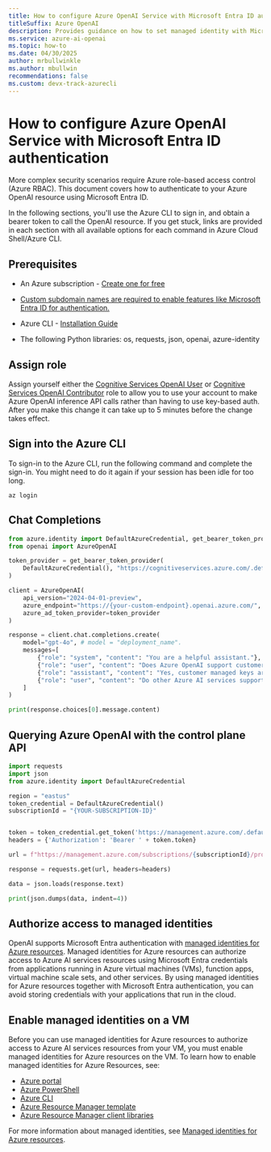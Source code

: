 ```yaml
---
title: How to configure Azure OpenAI Service with Microsoft Entra ID authentication
titleSuffix: Azure OpenAI
description: Provides guidance on how to set managed identity with Microsoft Entra ID
ms.service: azure-ai-openai
ms.topic: how-to 
ms.date: 04/30/2025
author: mrbullwinkle
ms.author: mbullwin
recommendations: false
ms.custom: devx-track-azurecli
---
```


# How to configure Azure OpenAI Service with Microsoft Entra ID authentication

More complex security scenarios require Azure role-based access control (Azure RBAC). This document covers how to authenticate to your Azure OpenAI resource using Microsoft Entra ID.

In the following sections, you'll use the Azure CLI to sign in, and obtain a bearer token to call the OpenAI resource. If you get stuck, links are provided in each section with all available options for each command in Azure Cloud Shell/Azure CLI.

## Prerequisites

- An Azure subscription - <a href="https://azure.microsoft.com/free/cognitive-services" target="_blank">Create one for free</a>

- [Custom subdomain names are required to enable features like Microsoft Entra ID for authentication.](
../../cognitive-services-custom-subdomains.md)

- Azure CLI - [Installation Guide](/cli/azure/install-azure-cli)
- The following Python libraries: os, requests, json, openai, azure-identity

## Assign role

Assign yourself either the [Cognitive Services OpenAI User](role-based-access-control.md#cognitive-services-openai-user) or [Cognitive Services OpenAI Contributor](role-based-access-control.md#cognitive-services-openai-contributor) role to allow you to use your account to make Azure OpenAI inference API calls rather than having to use key-based auth. After you make this change it can take up to 5 minutes before the change takes effect.

## Sign into the Azure CLI

To sign-in to the Azure CLI, run the following command and complete the sign-in. You might need to do it again if your session has been idle for too long.

```azurecli
az login
```

## Chat Completions

```python
from azure.identity import DefaultAzureCredential, get_bearer_token_provider
from openai import AzureOpenAI

token_provider = get_bearer_token_provider(
    DefaultAzureCredential(), "https://cognitiveservices.azure.com/.default"
)

client = AzureOpenAI(
    api_version="2024-04-01-preview",
    azure_endpoint="https://{your-custom-endpoint}.openai.azure.com/",
    azure_ad_token_provider=token_provider
)

response = client.chat.completions.create(
    model="gpt-4o", # model = "deployment_name".
    messages=[
        {"role": "system", "content": "You are a helpful assistant."},
        {"role": "user", "content": "Does Azure OpenAI support customer managed keys?"},
        {"role": "assistant", "content": "Yes, customer managed keys are supported by Azure OpenAI."},
        {"role": "user", "content": "Do other Azure AI services support this too?"}
    ]
)

print(response.choices[0].message.content)
```

## Querying Azure OpenAI with the control plane API

```python
import requests
import json
from azure.identity import DefaultAzureCredential

region = "eastus"
token_credential = DefaultAzureCredential()
subscriptionId = "{YOUR-SUBSCRIPTION-ID}" 


token = token_credential.get_token('https://management.azure.com/.default')
headers = {'Authorization': 'Bearer ' + token.token}

url = f"https://management.azure.com/subscriptions/{subscriptionId}/providers/Microsoft.CognitiveServices/locations/{region}/models?api-version=2023-05-01"

response = requests.get(url, headers=headers)

data = json.loads(response.text)

print(json.dumps(data, indent=4))
```

## Authorize access to managed identities

OpenAI supports Microsoft Entra authentication with [managed identities for Azure resources](/azure/active-directory/managed-identities-azure-resources/overview). Managed identities for Azure resources can authorize access to Azure AI services resources using Microsoft Entra credentials from applications running in Azure virtual machines (VMs), function apps, virtual machine scale sets, and other services. By using managed identities for Azure resources together with Microsoft Entra authentication, you can avoid storing credentials with your applications that run in the cloud.  

## Enable managed identities on a VM

Before you can use managed identities for Azure resources to authorize access to Azure AI services resources from your VM, you must enable managed identities for Azure resources on the VM. To learn how to enable managed identities for Azure Resources, see:

- [Azure portal](/azure/active-directory/managed-identities-azure-resources/qs-configure-portal-windows-vm)
- [Azure PowerShell](/azure/active-directory/managed-identities-azure-resources/qs-configure-powershell-windows-vm)
- [Azure CLI](/azure/active-directory/managed-identities-azure-resources/qs-configure-cli-windows-vm)
- [Azure Resource Manager template](/azure/active-directory/managed-identities-azure-resources/qs-configure-template-windows-vm)
- [Azure Resource Manager client libraries](/azure/active-directory/managed-identities-azure-resources/qs-configure-sdk-windows-vm)

For more information about managed identities, see [Managed identities for Azure resources](/azure/active-directory/managed-identities-azure-resources/overview).
